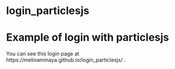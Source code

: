 # login_particlesjs


<h1>Example of login with particlesjs</h1>

<p> You can see this login page at <a> https://melinaminaya.github.io/login_particlesjs/</a> .</p>

